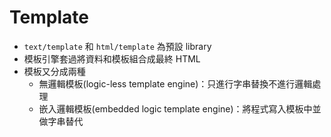 # Template

* `text/template` 和 `html/template` 為預設 library
* 模板引擎套過將資料和模板組合成最終 HTML
* 模板又分成兩種
    * 無邏輯模板(logic-less template engine)：只進行字串替換不進行邏輯處理
    * 嵌入邏輯模板(embedded logic template engine)：將程式寫入模板中並做字串替代



